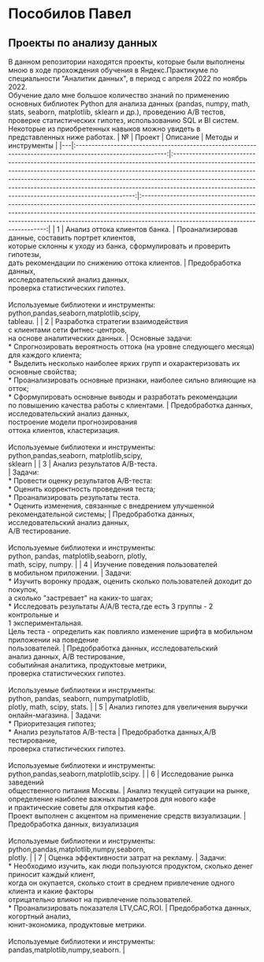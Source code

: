 # Пособилов Павел

## Проекты по анализу данных

  В данном репозитории находятся проекты, которые были выполнены мною в ходе прохождения обучения в Яндекс.Практикуме по специальности "Аналитик данных",
  в период с апреля 2022 по ноябрь 2022.   
  Обучение дало мне большое количество знаний по применению основных библиотек Python для анализа данных (pandas, numpy, math, stats, seaborn, matplotlib, sklearn и др.), проведению A/B тестов, проверке статистических гипотез, использованию SQL и BI систем. Некоторые из приобретенных навыков можно увидеть в представленных ниже работах. 
| № |                                                    Проект                                                   |                                                                                                                                                                                          Описание                                                                                                                                                                                          |                                                                                                                                    Методы и инструменты                                                                                                                                    |
|---|:-----------------------------------------------------------------------------------------------------------:|:------------------------------------------------------------------------------------------------------------------------------------------------------------------------------------------------------------------------------------------------------------------------------------------------------------------------------------------------------------------------------------------:|:------------------------------------------------------------------------------------------------------------------------------------------------------------------------------------------------------------------------------------------------------------------------------------------:|
| 1 | Анализ оттока клиентов банка.                                                                               | Проанализировав данные, составить портрет клиентов, <br>которые склонны к уходу из банка, сформулировать и проверить гипотезы,<br>дать рекомендации по снижению оттока клиентов.                                                                                                                                                                                                           | Предобработка данных,<br>исследовательский анализ данных,<br>проверка статистических гипотез.<br><br>Используемые библиотеки и инструменты:<br>python,pandas,seaborn,matplotlib,scipy,<br>tableau.                                                                                         |
| 2 | Разработка стратегии взаимодействия<br>с клиентами сети фитнес-центров, <br>на основе аналитических данных. | Основные задачи:<br>* Спрогнозировать вероятность оттока (на уровне следующего месяца) для каждого клиента;<br>* Выделить несколько наиболее ярких групп и охарактеризовать их основные свойства;<br>* Проанализировать основные признаки, наиболее сильно влияющие на отток;<br>* Сформулировать основные выводы и разработать рекомендации <br>по повышению качества работы с клиентами. | Предобработка данных,<br>исследовательский анализ данных,<br>построение модели прогнозирования<br>оттока клиентов, кластеризация.<br><br>Используемые библиотеки и инструменты:<br>python,pandas,seaborn, matplotlib,scipy,<br>sklearn                                                     |
| 3 | Анализ результатов A/B-теста.<br>                                                                           | Задачи: <br> * Провести оценку результатов A/B-теста:<br>   * Оценить корректность проведения теста;<br>   * Проанализировать результаты теста.<br> * Оценить изменения, связанные с внедрением улучшенной рекомендательной системы;                                                                                                                                                       | Предобработка данных,<br>исследовательский анализ данных,<br>A/B тестирование. <br><br>Используемые библиотеки и инструменты:<br>python, pandas, matplotlib,seaborn, plotly,<br>math, scipy, numpy.                                                                                        |
| 4 | Изучение поведения пользователей<br>в мобильном приложении.                                                 | Задачи:<br>* Изучить воронку продаж, оценить сколько пользователей доходит до покупок, <br>а сколько "застревает" на каких-то шагах;<br>* Исследовать результаты A/A/B теста,где есть 3 группы - 2 контрольные и <br>1 экспериментальная. <br>Цель теста - определить как повлияло изменение шрифта в мобильном приложении на поведение<br>пользователей.                                  | Предобработка данных, исследовательский<br>анализ данных, A/B тестирование, <br>событийная аналитика, продуктовые метрики, <br>проверка статистических гипотез.<br> <br>Используемые библиотеки и инструменты:<br>python, pandas, seaborn, numpymatplotlib,<br>plotly, math, scipy, stats. |
| 5 | Анализ гипотез для увеличения выручки<br>онлайн-магазина.                                                   | Задачи:<br>* Приоритезация гипотез;<br>* Анализ результатов A/B-теста                                                                                                                                                                                                                                                                                                                      | Предобработка данных,A/B тестирование, <br>проверка статистических гипотез.<br><br>Используемые библиотеки и инструменты:<br>python,pandas,seaborn,matplotlib,scipy.                                                                                                                       |
| 6 | Исследование рынка заведений<br>общественного питания Москвы.                                               | Анализ текущей ситуации на рынке, определение наиболее важных параметров для нового кафе<br>и практические советы для открытия кафе.<br>Проект выполнен с акцентом на применение средств визуализации.                                                                                                                                                                                     | Предобработка данных, визуализация<br><br>Используемые библиотеки и инструменты:<br>python,pandas,matplotlib,numpy,seaborn, <br>plotly.                                                                                                                                                    |
| 7 | Оценка эффективности затрат на рекламу.                                                                     | Задачи:<br>* Необходимо изучить, как люди пользуются продуктом, сколько денег приносит каждый клиент, <br>когда он окупается, сколько стоит в среднем привлечение одного клиента и какие факторы <br>отрицательно влияют на привлечение пользователей.<br>* Проанализировать показателя LTV,CAC,ROI.                                                                                       | Предобработка данных, когортный анализ,<br>юнит-экономика, продуктовые метрики.<br><br>Используемые библиотеки и инструменты:<br>pandas,matplotlib,numpy,seaborn.                                                                                                                          |
